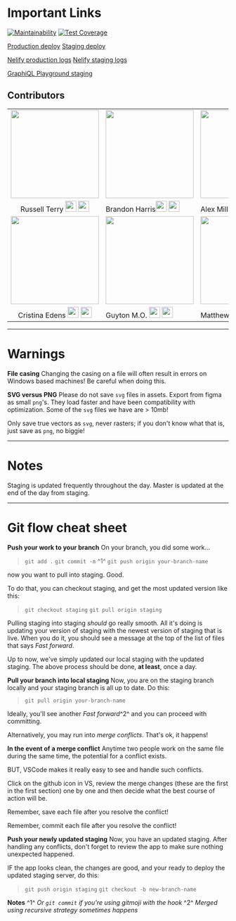 # Important Links
[![Maintainability](https://api.codeclimate.com/v1/badges/5baf4f53288ddd737410/maintainability)](https://codeclimate.com/github/Lambda-School-Labs/Revitalize-FE/maintainability)
[![Test Coverage](https://api.codeclimate.com/v1/badges/5baf4f53288ddd737410/test_coverage)](https://codeclimate.com/github/Lambda-School-Labs/Revitalize-FE/test_coverage)

[Production deploy](https://revitalize.community)
[Staging deploy](https://revitalize.netlify.com)


[Nelify production logs](https://app.netlify.com/sites/sleepy-brattain-252a23/deploys)
[Nelify staging logs](https://app.netlify.com/sites/revitalize/deploys)

[GraphiQL Playground staging](https://revitalize-development.herokuapp.com/)

## Contributors

|                                                                                                                                                                                                                                                             |                                                                                                                                                                                                                                                               |                                                                                                                                                                                                                                                           |
| :---------------------------------------------------------------------------------------------------------------------------------------------------------------------------------------------------------------------------------------------------------: | ------------------------------------------------------------------------------------------------------------------------------------------------------------------------------------------------------------------------------------------------------------- | --------------------------------------------------------------------------------------------------------------------------------------------------------------------------------------------------------------------------------------------------------- |
|                                                              <img src="https://avatars0.githubusercontent.com/u/53657930?s=400&u=e55733acee338a9aaf0633e8ad2966fc863800a7&v=4" width="200" />                                                               | <img src="https://avatars0.githubusercontent.com/u/50215893?s=460&u=0be53185776c8c7acbcaa4f3355a0c3de5d76b96&v=4 " width="200" />                                                                                                                             | <img src="https://avatars2.githubusercontent.com/u/57777545?s=460&v=4" width="200" />                                                                                                                                                                     |
|        Russell Terry [<img src="https://img.icons8.com/nolan/64/github.png" width="25">](https://github.com/Surfsol) [<img src="https://img.icons8.com/color/48/000000/linkedin.png" width="25">](https://www.linkedin.com/in/russ-terry-261a13192/)        | Brandon Harris[<img src="https://img.icons8.com/nolan/64/github.png" width="25">](https://github.com/brandonharris177) [<img src="https://img.icons8.com/color/48/000000/linkedin.png" width="25">](https://www.linkedin.com/in/brandon-harris177/)           | Alex Miller [<img src="https://img.icons8.com/nolan/64/github.png" width="25">](https://github.com/alexvision26) [<img src="https://img.icons8.com/color/48/000000/linkedin.png" width="25">](https://www.linkedin.com/in/alexvision/)                    |
|                                <img src="https://media-exp1.licdn.com/dms/image/C4E03AQElrgNvmpeLcg/profile-displayphoto-shrink_200_200/0?e=1596067200&v=beta&t=K0xvmQ1EEIWzJP5arka3vOVdBL5yI90gD6eV52-MOwM" width="200" />                                 | <img src="https://avatars1.githubusercontent.com/u/42018604?s=460&u=39b8f7af43b2050d7c2db571c3174c0a955a62ea&v=4" width="200" />                                                                                                                              | <img src="https://media-exp1.licdn.com/dms/image/C4E03AQE7Y5fEluOTHQ/profile-displayphoto-shrink_400_400/0?e=1596067200&v=beta&t=PwVLnX6wQO2WIwvlFvJSmDFA_cE41cyTuc1wSc3ULDc" width="200" />                                                              |
|  Cristina Edens [<img src="https://img.icons8.com/nolan/64/github.png" width="25">](https://github.com/cristinaedens) [<img src="https://img.icons8.com/color/48/000000/linkedin.png" width="25">](https://www.linkedin.com/in/cristina-edens-65777b198/)   | Guyton M.O. [<img src="https://img.icons8.com/nolan/64/github.png" width="25">](https://github.com/guytonoriji) [<img src="https://img.icons8.com/color/48/000000/linkedin.png" width="25">](https://www.linkedin.com/in/Guytonoriji/)                        | Matthew Cebenka [<img src="https://img.icons8.com/nolan/64/github.png" width="25">](https://github.com/MatthewCebenka) [<img src="https://img.icons8.com/color/48/000000/linkedin.png" width="25">](https://www.linkedin.com/in/matthew-cebenka/)         |
---
# Warnings
**File casing**
Changing the casing on a file will often result in errors on Windows based machines! Be careful when doing this.

**SVG versus PNG**
Please do not save `svg` files in assets. Export from figma as small `png`'s. They load faster and have been compatibility with optimization. Some of the `svg` files we have are > 10mb! 

Only save true vectors as `svg`, never rasters; if you don't know what that is, just save as `png`, no biggie!

---
# Notes
Staging is updated frequently throughout the day.
Master is updated at the end of the day from staging.

---
# Git flow cheat sheet
**Push your work to your branch**
On your branch, you did some work...
>`git add .`
`git commit -m` ^1^
`git push origin your-branch-name`

now you want to pull into staging. Good.

To do that, you can checkout staging, and get the most updated version like this:
>`git checkout staging`
`git pull origin staging`

Pulling staging into staging _should_ go really smooth. All it's doing is updating your version of staging with the newest version of staging that is live. When you do it, you should see a message at the top of the list of files that says _Fast forward_.

Up to now, we've simply updated our local staging with the updated staging. The above process should be done, **at least**, once a day.

**Pull your branch into local staging**
Now, you are on the staging branch locally and your staging branch is all up to date. Do this:
>`git pull origin your-branch-name`

Ideally, you'll see another _Fast forward_^2^ and you can proceed with committing. 

Alternatively, you may run into _merge conflicts_. That's ok, it happens!

**In the event of a merge conflict**
Anytime two people work on the same file during the same time, the potential for a conflict exists. 

BUT, VSCode makes it really easy to see and handle such conflicts. 

Click on the github icon in VS, review the merge changes (these are the first in the first section) one by one and then decide what the best course of action will be.

Remember, save each file after you resolve the conflict!

Remember, commit each file after you resolve the conflict!

**Push your newly updated staging**
Now, you have an updated staging. After handling any conflicts, don't forget to review the app to make sure nothing unexpected happened. 

IF the app looks clean, the changes are good, and your ready to deploy the updated staging server, do this:
>`git push origin staging`
`git checkout -b new-branch-name`


**Notes**
^1^ _Or `git commit` if you're using gitmoji with the hook_
^2^ _Merged using recursive strategy sometimes happens_





